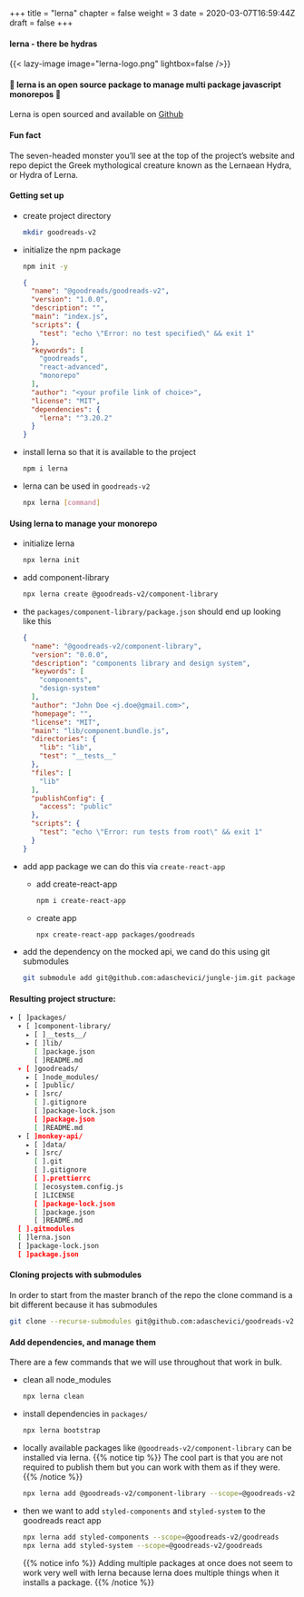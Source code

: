+++
title = "lerna"
chapter = false
weight = 3
date = 2020-03-07T16:59:44Z
draft = false
+++

#### lerna - there be hydras

{{< lazy-image image="lerna-logo.png" lightbox=false />}}

#### 🎉 lerna is an open source package to manage multi package javascript monorepos 🎉


Lerna is open sourced and available on [Github](https://github.com/lerna/lerna)


#### Fun fact
The seven-headed monster you’ll see at the top of the project’s website and repo depict the Greek mythological creature known as the Lernaean Hydra, or Hydra of Lerna.


#### Getting set up
- create project directory

    ```bash
    mkdir goodreads-v2
    ```

- initialize the npm package

    ```bash
    npm init -y
    ```

    ```json
    {
      "name": "@goodreads/goodreads-v2",
      "version": "1.0.0",
      "description": "",
      "main": "index.js",
      "scripts": {
        "test": "echo \"Error: no test specified\" && exit 1"
      },
      "keywords": [
        "goodreads",
        "react-advanced",
        "monorepo"
      ],
      "author": "<your profile link of choice>",
      "license": "MIT",
      "dependencies": {
        "lerna": "^3.20.2"
      }
    }
    ```
- install lerna so that it is available to the project

    ```bash
    npm i lerna
    ```

- lerna can be used in `goodreads-v2`

    ```bash
    npx lerna [command]
    ```


#### Using lerna to manage your monorepo

- initialize lerna

  ```bash
  npx lerna init
  ```

- add component-library

    ```bash
    npx lerna create @goodreads-v2/component-library
    ```
- the `packages/component-library/package.json` should end up looking like this

    ```json
    {
      "name": "@goodreads-v2/component-library",
      "version": "0.0.0",
      "description": "components library and design system",
      "keywords": [
        "components",
        "design-system"
      ],
      "author": "John Doe <j.doe@gmail.com>",
      "homepage": "",
      "license": "MIT",
      "main": "lib/component.bundle.js",
      "directories": {
        "lib": "lib",
        "test": "__tests__"
      },
      "files": [
        "lib"
      ],
      "publishConfig": {
        "access": "public"
      },
      "scripts": {
        "test": "echo \"Error: run tests from root\" && exit 1"
      }
    }
    ```

- add app package we can do this via `create-react-app`

    - add create-react-app

      ```bash
      npm i create-react-app
      ```

    - create app

        ```bash
        npx create-react-app packages/goodreads
        ```

- add the dependency on the mocked api, we cand do this using git submodules

    ```bash
    git submodule add git@github.com:adaschevici/jungle-jim.git packages/monkey-api
    ```

#### Resulting project structure:

```bash
▾ [ ]packages/
  ▾ [ ]component-library/
    ▸ [ ]__tests__/
    ▸ [ ]lib/
      [ ]package.json
      [ ]README.md
  ▾ [ ]goodreads/
    ▸ [ ]node_modules/
    ▸ [ ]public/
    ▸ [ ]src/
      [ ].gitignore
      [ ]package-lock.json
      [ ]package.json
      [ ]README.md
  ▾ [ ]monkey-api/
    ▸ [ ]data/
    ▸ [ ]src/
      [ ].git
      [ ].gitignore
      [ ].prettierrc
      [ ]ecosystem.config.js
      [ ]LICENSE
      [ ]package-lock.json
      [ ]package.json
      [ ]README.md
  [ ].gitmodules
  [ ]lerna.json
  [ ]package-lock.json
  [ ]package.json
```

#### Cloning projects with submodules
In order to start from the master branch of the repo the clone command is a bit different because it has submodules

```bash
git clone --recurse-submodules git@github.com:adaschevici/goodreads-v2.git
```

#### Add dependencies, and manage them
There are a few commands that we will use throughout that work in bulk.
- clean all node_modules
  ```bash
  npx lerna clean
  ```

- install dependencies in `packages/`
  ```bash
  npx lerna bootstrap
    ```

- locally available packages like `@goodreads-v2/component-library` can be installed via lerna.
  {{% notice tip %}}
  The cool part is that you are not required to publish them but you can work with them as if they were.
  {{% /notice %}}
  ```bash
  npx lerna add @goodreads-v2/component-library --scope=@goodreads-v2/goodreads
  ```
- then we want to add `styled-components` and `styled-system` to the goodreads react app
  ```bash
  npx lerna add styled-components --scope=@goodreads-v2/goodreads
  npx lerna add styled-system --scope=@goodreads-v2/goodreads
  ```
  {{% notice info %}}
  Adding multiple packages at once does not seem to work very well with lerna because lerna does
  multiple things when it installs a package.
  {{% /notice %}}

